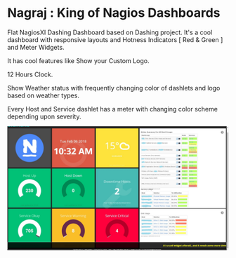 # Nagraj : King of Nagios Dashboards
Flat NagiosXI Dashing Dashboard based on Dashing project.
It's a cool dashboard with responsive layouts and Hotness Indicators [ Red & Green ]  and Meter Widgets.

It has cool features like
Show your Custom Logo.

12 Hours Clock.

Show Weather status with frequently changing color of dashlets and logo based on weather types.

Every Host and Service dashlet has a meter with changing color scheme depending upon severity.

![alt text](https://github.com/Jackuna/Nagraj/blob/master/NagRaj.jpg)

